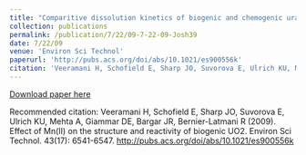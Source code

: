 ```yaml
---
title: "Comparitive dissolution kinetics of biogenic and chemogenic uraninite under oxidizing conditions in the presence of carbonate"
collection: publications
permalink: /publication/7/22/09-7-22-09-Josh39
date: 7/22/09
venue: 'Environ Sci Technol'
paperurl: 'http://pubs.acs.org/doi/abs/10.1021/es900556k'
citation: 'Veeramani H, Schofield E, Sharp JO, Suvorova E, Ulrich KU, Mehta A, Giammar DE, Bargar JR, Bernier-Latmani R (2009). Effect of Mn(II) on the structure and reactivity of biogenic UO2. Environ Sci Technol. 43(17): 6541-6547. http://pubs.acs.org/doi/abs/10.1021/es900556k'
---
```


<a href='http://pubs.acs.org/doi/abs/10.1021/es900556k'>Download paper here</a>

Recommended citation: Veeramani H, Schofield E, Sharp JO, Suvorova E, Ulrich KU, Mehta A, Giammar DE, Bargar JR, Bernier-Latmani R (2009). Effect of Mn(II) on the structure and reactivity of biogenic UO2. Environ Sci Technol. 43(17): 6541-6547. http://pubs.acs.org/doi/abs/10.1021/es900556k